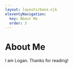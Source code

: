 ```yaml
---
layout: layouts/base.njk
eleventyNavigation:
  key: About Me
  order: 3
---
```

# About Me

I am Logan. Thanks for reading!
